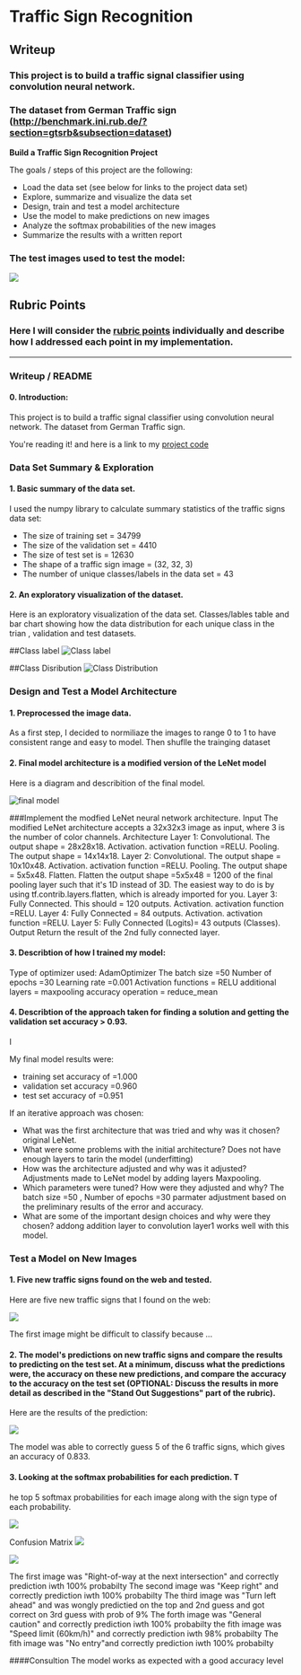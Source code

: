 # **Traffic Sign Recognition** 

## Writeup

### This project is to build a traffic signal classifier using convolution neural network.
### The dataset from German Traffic sign (http://benchmark.ini.rub.de/?section=gtsrb&subsection=dataset)

**Build a Traffic Sign Recognition Project**

The goals / steps of this project are the following:
* Load the data set (see below for links to the project data set)
* Explore, summarize and visualize the data set
* Design, train and test a model architecture
* Use the model to make predictions on new images
* Analyze the softmax probabilities of the new images
* Summarize the results with a written report

### The test images used to test the model:

![](https://github.com/emilkaram/Udacity-CarND-Traffic-Sign-Classifier-Project2/blob/master/images/prediction.png)



## Rubric Points
### Here I will consider the [rubric points](https://review.udacity.com/#!/rubrics/481/view) individually and describe how I addressed each point in my implementation.  

---
### Writeup / README

#### 0. Introduction:
This project is to build a traffic signal classifier using convolution neural network.
The dataset from German Traffic sign. 

You're reading it! and here is a link to my [project code](https://github.com/emilkaram/Udacity-CarND-Traffic-Sign-Classifier-Project2/blob/master/Traffic_Sign_Classifier%20-emil8.ipynb)

### Data Set Summary & Exploration

#### 1. Basic summary of the data set.
I used the numpy library to calculate summary statistics of the traffic signs data set:

* The size of training set = 34799
* The size of the validation set = 4410
* The size of test set is = 12630
* The shape of a traffic sign image = (32, 32, 3)
* The number of unique classes/labels in the data set = 43

#### 2. An exploratory visualization of the dataset.

Here is an exploratory visualization of the data set.
Classes/lables table and bar chart showing how the data distribution for each unique class in the trian , validation and test datasets.

##Class label
![Class label](https://github.com/emilkaram/Udacity-CarND-Traffic-Sign-Classifier-Project2/blob/master/images/classes.png)

##Class Disribution
![Class Distribution](https://github.com/emilkaram/Udacity-CarND-Traffic-Sign-Classifier-Project2/blob/master/images/class%20dist.png)

### Design and Test a Model Architecture

#### 1. Preprocessed the image data.

As a first step, I decided to normiliaze the images to range 0 to 1 to have consistent range and easy to model.
Then shuflle the trainging dataset
 


#### 2. Final model architecture is a modified version of the LeNet model 
Here is a diagram and describition of the final model.

 ![final model](https://github.com/emilkaram/Udacity-CarND-Traffic-Sign-Classifier-Project2/blob/master/images/Modified_LeNet.png)
 
###Implement the modfied LeNet neural network architecture.
Input The modified LeNet architecture accepts a 32x32x3 image as input, where 3 is the number of color channels.
Architecture Layer 1: Convolutional. The output shape = 28x28x18.
Activation. activation function =RELU.
Pooling. The output shape = 14x14x18.
Layer 2: Convolutional. The output shape = 10x10x48.
Activation. activation function =RELU.
Pooling. The output shape = 5x5x48.
Flatten. Flatten the output shape =5x5x48 = 1200 of the final pooling layer such that it's 1D instead of 3D. The easiest way to do is by using tf.contrib.layers.flatten, which is already imported for you.
Layer 3: Fully Connected. This should = 120 outputs.
Activation. activation function =RELU.
Layer 4: Fully Connected = 84 outputs.
Activation. activation function =RELU.
Layer 5: Fully Connected (Logits)= 43 outputs (Classes).
Output Return the result of the 2nd fully connected layer.

#### 3. Describtion of how I trained my model:
Type of optimizer used: AdamOptimizer
The batch size =50 
Number of epochs =30
Learning rate =0.001
Activation functions = RELU
additional layers = maxpooling
accuracy operation = reduce_mean

 

#### 4. Describtion of the approach taken for finding a solution and getting the validation set accuracy > 0.93.
I 

My final model results were:
* training set accuracy of =1.000
* validation set accuracy =0.960
* test set accuracy of =0.951

If an iterative approach was chosen:
* What was the first architecture that was tried and why was it chosen? original LeNet.
* What were some problems with the initial architecture? Does not have enough layers to tarin the model (underfitting)
* How was the architecture adjusted and why was it adjusted? 
 Adjustments made to LeNet model by adding layers Maxpooling.
* Which parameters were tuned? How were they adjusted and why? The batch size =50  , Number of epochs =30 parmater adjustment based on the preliminary results of the error and accuracy.
* What are some of the important design choices and why were they chosen? addong addition layer to convolution layer1 works well with this model.

 
 

### Test a Model on New Images

#### 1. Five new traffic signs found on the web and tested.

Here are five new traffic signs that I found on the web:

![](https://github.com/emilkaram/Udacity-CarND-Traffic-Sign-Classifier-Project2/blob/master/images/test_samples.png)


The first image might be difficult to classify because ...

#### 2. The model's predictions on new traffic signs and compare the results to predicting on the test set. At a minimum, discuss what the predictions were, the accuracy on these new predictions, and compare the accuracy to the accuracy on the test set (OPTIONAL: Discuss the results in more detail as described in the "Stand Out Suggestions" part of the rubric).

Here are the results of the prediction:

![](https://github.com/emilkaram/Udacity-CarND-Traffic-Sign-Classifier-Project2/blob/master/images/prediction.png)


The model was able to correctly guess 5 of the 6 traffic signs, which gives an accuracy of 0.833. 


#### 3. Looking at the softmax probabilities for each prediction. T
he top 5 softmax probabilities for each image along with the sign type of each probability.  

![](https://github.com/emilkaram/Udacity-CarND-Traffic-Sign-Classifier-Project2/blob/master/images/prob.png)


Confusion Matrix
![](https://github.com/emilkaram/Udacity-CarND-Traffic-Sign-Classifier-Project2/blob/master/images/CM.png)


![](https://github.com/emilkaram/Udacity-CarND-Traffic-Sign-Classifier-Project2/blob/master/images/prediction.png)
 
The first image was "Right-of-way at the next intersection" and correctly prediction iwth 100% probabilty
The second image was "Keep right" and correctly prediction iwth 100% probabilty
The third image was "Turn left ahead" and was wongly predictied on the top and 2nd guess and got correct on 3rd guess with prob of 9%
The forth image was "General caution" and correctly prediction iwth 100% probabilty
the fith image was "Speed limit (60km/h)" and correctly prediction iwth 98% probabilty
The fith image was "No entry"and correctly prediction iwth 100% probabilty

####Consultion
The model works as expected with a good accuracy level


 
 
 
 


